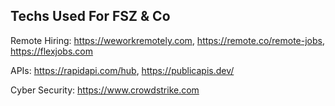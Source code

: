 ## Techs Used For FSZ & Co

Remote Hiring: https://weworkremotely.com, https://remote.co/remote-jobs, https://flexjobs.com

APIs: https://rapidapi.com/hub, https://publicapis.dev/

Cyber Security: https://www.crowdstrike.com
